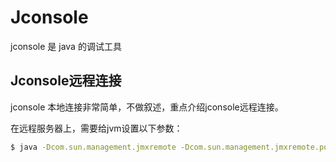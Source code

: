 # Jconsole

jconsole 是 java 的调试工具

## Jconsole远程连接

jconsole 本地连接非常简单，不做叙述，重点介绍jconsole远程连接。

在远程服务器上，需要给jvm设置以下参数：

```bash
$ java -Dcom.sun.management.jmxremote -Dcom.sun.management.jmxremote.port=6000 -Dcom.sun.management.jmxremote.rmi.port=6000 -Dcom.sun.management.jmxremote.authenticate=false -Dcom.sun.management.jmxremote.ssl=false -Djava.rmi.server.hostname=192.168.0.119
```

